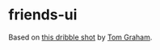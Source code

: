 # friends-ui

Based on [this dribble shot](https://dribbble.com/shots/2189808-Imitating-UIKit-dynamics-physics) by [Tom Graham](https://twitter.com/tmgrhm).

